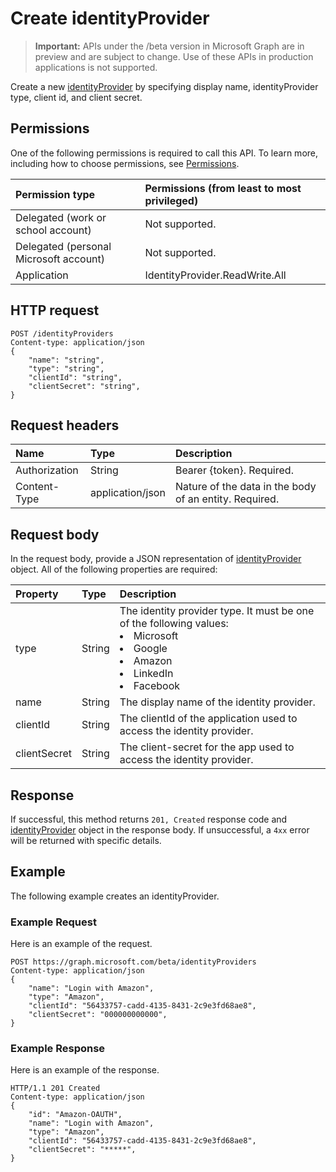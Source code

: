 # Create identityProvider

> **Important:** APIs under the /beta version in Microsoft Graph are in preview and are subject to change. Use of these APIs in production applications is not supported.

Create a new [identityProvider](../resources/identityProvider.md) by specifying display name, identityProvider type, client id, and client secret.

## Permissions

One of the following permissions is required to call this API. To learn more, including how to choose permissions, see [Permissions](../../../concepts/permissions_reference.md).

|Permission type      | Permissions (from least to most privileged)              |
|:--------------------|:---------------------------------------------------------|
|Delegated (work or school account)|Not supported.|
|Delegated (personal Microsoft account)| Not supported.|
|Application|IdentityProvider.ReadWrite.All|

## HTTP request

```http
POST /identityProviders
Content-type: application/json
{
    "name": "string",
    "type": "string",
    "clientId": "string",
    "clientSecret": "string",
}
```

## Request headers

|Name|Type|Description|
|:---------------|:--------|:----------|
|Authorization|String|Bearer {token}. Required.|
|Content-Type|application/json|Nature of the data in the body of an entity. Required.|

## Request body

In the request body, provide a JSON representation of [identityProvider](../resources/identityProvider.md) object.  All of the following properties are required:

|Property|Type|Description|
|:---------------|:--------|:----------|
|type|String|The identity provider type. It must be one of the following values: <li/>Microsoft<li/>Google<li/>Amazon<li/>LinkedIn<li/>Facebook|
|name|String|The display name of the identity provider.|
|clientId|String|The clientId of the application used to access the identity provider.|
|clientSecret|String|The client-secret for the app used to access the identity provider.|

## Response

If successful, this method returns `201, Created` response code and [identityProvider](../resources/identityProvider.md) object in the response body. If unsuccessful, a `4xx` error will be returned with specific details.

## Example

The following example creates an identityProvider.

### Example Request

Here is an example of the request.

```http
POST https://graph.microsoft.com/beta/identityProviders
Content-type: application/json
{
    "name": "Login with Amazon",
    "type": "Amazon",
    "clientId": "56433757-cadd-4135-8431-2c9e3fd68ae8",
    "clientSecret": "000000000000",
}
```

### Example Response

Here is an example of the response.

```http
HTTP/1.1 201 Created
Content-type: application/json
{
    "id": "Amazon-OAUTH",
    "name": "Login with Amazon",
    "type": "Amazon",
    "clientId": "56433757-cadd-4135-8431-2c9e3fd68ae8",
    "clientSecret": "*****",
}
```
